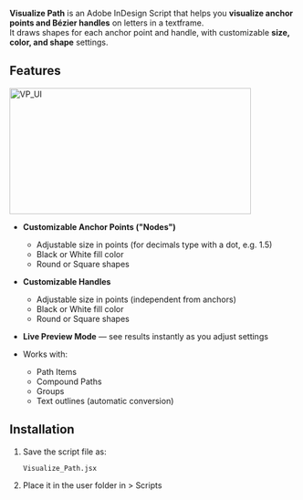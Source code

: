 **Visualize Path** is an Adobe InDesign Script that helps you **visualize anchor points and Bézier handles** on letters in a textframe.  
It draws shapes for each anchor point and handle, with customizable **size, color, and shape** settings.


##  Features
<img width="423" height="221" alt="VP_UI" src="https://github.com/user-attachments/assets/4acb821b-3d91-48ed-8c67-bd6c2e9f6158" />


- **Customizable Anchor Points ("Nodes")**
  - Adjustable size in points (for decimals type with a dot, e.g. 1.5)
  - Black or White fill color
  - Round or Square shapes

- **Customizable Handles**
  - Adjustable size in points (independent from anchors)
  - Black or White fill color
  - Round or Square shapes

- **Live Preview Mode** — see results instantly as you adjust settings

- Works with:
  - Path Items
  - Compound Paths
  - Groups
  - Text outlines (automatic conversion)

## Installation

1. Save the script file as:
   ```text
   Visualize_Path.jsx
2. Place it in the user folder in > Scripts
